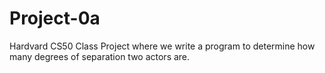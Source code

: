 # Project-0a
Hardvard CS50 Class Project where we write a program to determine how many degrees of separation two actors are. 
